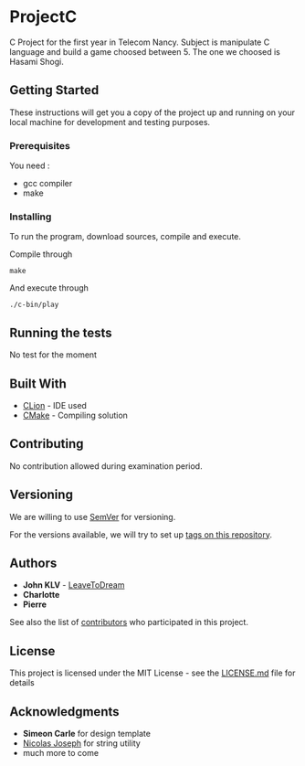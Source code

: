 # ProjectC
C Project for the first year in Telecom Nancy. 
Subject is manipulate C language and build a game choosed between 5. The one we choosed is Hasami Shogi.

## Getting Started

These instructions will get you a copy of the project up and running on your local machine for development and testing purposes. 

### Prerequisites

You need :

* gcc compiler
* make


### Installing

To run the program, download sources, compile and execute.

Compile through 

```
make
```

And execute through

```
./c-bin/play
```


## Running the tests

No test for the moment


## Built With

* [CLion](https://www.jetbrains.com/clion/) - IDE used
* [CMake](https://cmake.org/) - Compiling solution

## Contributing

No contribution allowed during examination period.

## Versioning

We are willing to use [SemVer](http://semver.org/) for versioning.

For the versions available, we will try to set up [tags on this repository](https://github.com/your/project/tags). 

## Authors

* **John KLV** - [LeaveToDream](https://github.com/LeaveToDream)
* **Charlotte**
* **Pierre**

See also the list of [contributors](https://github.com/your/project/contributors) who participated in this project.

## License

This project is licensed under the MIT License - see the [LICENSE.md](LICENSE.md) file for details

## Acknowledgments

* **Simeon Carle** for design template
* [Nicolas Joseph](http://nicolasj.developpez.com/articles/libc/string/) for string utility
* much more to come

